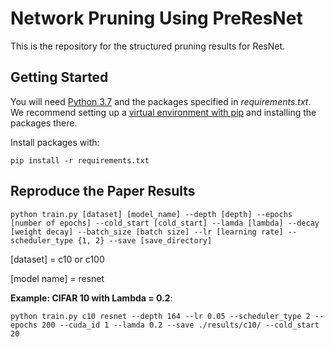 # Network Pruning Using PreResNet

This is the repository for the structured pruning results for ResNet.

## Getting Started

You will need [Python 3.7](https://www.python.org/downloads) and the packages specified in _requirements.txt_.
We recommend setting up a [virtual environment with pip](https://packaging.python.org/guides/installing-using-pip-and-virtual-environments/)
and installing the packages there.

Install packages with:

```
pip install -r requirements.txt 
```


## Reproduce the Paper Results

```
python train.py [dataset] [model_name] --depth [depth] --epochs [number of epochs] --cold_start [cold_start] --lamda [lambda] --decay [weight decay] --batch_size [batch size] --lr [learning rate] --scheduler_type {1, 2} --save [save_directory]
```
[dataset] = c10 or c100

[model name] = resnet


**Example: CIFAR 10 with Lambda = 0.2**:
```
python train.py c10 resnet --depth 164 --lr 0.05 --scheduler_type 2 --epochs 200 --cuda_id 1 --lamda 0.2 --save ./results/c10/ --cold_start 20
```


